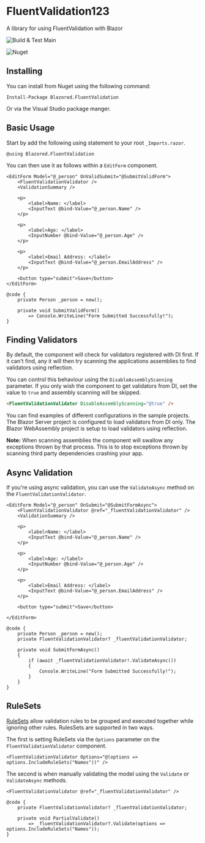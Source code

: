 # FluentValidation123
A library for using FluentValidation with Blazor

![Build & Test Main](https://github.com/Blazored/FluentValidation/workflows/Build%20&%20Test%20Main/badge.svg)

![Nuget](https://img.shields.io/nuget/v/blazored.fluentvalidation.svg)

## Installing

You can install from Nuget using the following command:

`Install-Package Blazored.FluentValidation`

Or via the Visual Studio package manger.

## Basic Usage
Start by add the following using statement to your root `_Imports.razor`.

```razor
@using Blazored.FluentValidation
```

You can then use it as follows within a `EditForm` component.

```razor
<EditForm Model="@_person" OnValidSubmit="@SubmitValidForm">
    <FluentValidationValidator />
    <ValidationSummary />

    <p>
        <label>Name: </label>
        <InputText @bind-Value="@_person.Name" />
    </p>

    <p>
        <label>Age: </label>
        <InputNumber @bind-Value="@_person.Age" />
    </p>

    <p>
        <label>Email Address: </label>
        <InputText @bind-Value="@_person.EmailAddress" />
    </p>

    <button type="submit">Save</button>
</EditForm>

@code {
    private Person _person = new();

    private void SubmitValidForm()
        => Console.WriteLine("Form Submitted Successfully!");
}
```

## Finding Validators
By default, the component will check for validators registered with DI first. If it can't find, any it will then try scanning the applications assemblies to find validators using reflection.

You can control this behaviour using the `DisableAssemblyScanning` parameter. If you only wish the component to get validators from DI, set the value to `true` and assembly scanning will be skipped.

```html
<FluentValidationValidator DisableAssemblyScanning="@true" />
```

You can find examples of different configurations in the sample projects. The Blazor Server project is configured to load validators from DI only. The Blazor WebAssembly project is setup to load validators using reflection.

**Note:** When scanning assemblies the component will swallow any exceptions thrown by that process. This is to stop exceptions thrown by scanning third party dependencies crashing your app.

## Async Validation
If you're using async validation, you can use the `ValidateAsync` method on the `FluentValidationValidator`.

```razor
<EditForm Model="@_person" OnSubmit="@SubmitFormAsync">
    <FluentValidationValidator @ref="_fluentValidationValidator" />
    <ValidationSummary />

    <p>
        <label>Name: </label>
        <InputText @bind-Value="@_person.Name" />
    </p>

    <p>
        <label>Age: </label>
        <InputNumber @bind-Value="@_person.Age" />
    </p>

    <p>
        <label>Email Address: </label>
        <InputText @bind-Value="@_person.EmailAddress" />
    </p>

    <button type="submit">Save</button>

</EditForm>

@code {
    private Person _person = new();
	private FluentValidationValidator? _fluentValidationValidator;

    private void SubmitFormAsync()
    {
		if (await _fluentValidationValidator!.ValidateAsync())
        {
            Console.WriteLine("Form Submitted Successfully!");
        }
    }
}
```

## RuleSets
[RuleSets](https://docs.fluentvalidation.net/en/latest/rulesets.html) allow validation rules to be grouped and executed together while ignoring other rules. RulesSets are supported in two ways.

The first is setting RuleSets via the `Options` parameter on the `FluentValidationValidator` component.

```razor
<FluentValidationValidator Options="@(options => options.IncludeRuleSets("Names"))" />
```

The second is when manually validating the model using the `Validate` or `ValidateAsync` methods. 

```razor
<FluentValidationValidator @ref="_fluentValidationValidator" />

@code {
    private FluentValidationValidator? _fluentValidationValidator;

    private void PartialValidate()
        => _fluentValidationValidator?.Validate(options => options.IncludeRuleSets("Names"));
}
```